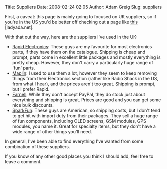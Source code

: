 Title: Suppliers
Date: 2008-02-24 02:05
Author: Adam Greig
Slug: suppliers

First, a caveat: this page is mainly going to focused on UK suppliers,
so if you're in the US you'd be better off checking out a page like
[this][] [ladyada.net].

With that out the way, here are the suppliers I've used in the UK:

-   [Rapid Electronics][]: These guys are my favourite for most
    electronics parts, if they have them on the catalogue. Shipping is
    cheap and prompt, parts come in excellent little packages and mostly
    everything is pretty cheap. However, they don't carry a particularly
    huge range of 'fun' parts.
-   [Maplin][]: I used to use them a lot, however they seem to keep
    removing things from their Electronics section (rather like Radio
    Shack in the US, from what I hear), and the prices aren't too great.
    Shipping is prompt, but I prefer Rapid.
-   [Farnell][]: While they don't accept PayPal, they do stock just
    about everything and shipping is great. Prices are good and you can
    get some nice bulk discounts.
-   [SparkFun][]: These guys are American, so shipping costs, but I
    don't tend to get hit with import duty from their packages. They
    sell a huge range of fun components, including OLED screens, GSM
    modules, GPS modules, you name it. Great for specialty items, but
    they don't have a wide range of other things you'll need.

In general, I've been able to find everything I've wanted from some
combination of these suppliers.

If you know of any other good places you think I should add, feel free
to leave a comment.

  [this]: http://ladyada.net/library/procure/partsdistributors.html
    "LadyAda / Distributors"
  [Rapid Electronics]: http://www.rapidonline.com
  [Maplin]: http://www.maplin.co.uk
  [Farnell]: http://uk.farnell.com/
  [SparkFun]: http://www.sparkfun.com
